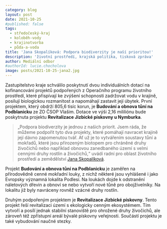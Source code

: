 ```yaml
---
category: blog
layout: post
date: 2021-10-25
#published: false
tags: 
  - středočeský-kraj
  - koloběh-vody
  - krajinotvorba
  - půda-a-voda
title: 'Jana Skopalíková: Podpora biodiverzity je naší prioritou!'
description: 'životní prostředí, krajská politika, tisková zpráva'
author: Mediální odbor
#authorId: lucie.chocholova
image: posts/2021-10-25-jana2.jpg
---
```


Zastupitelstvo kraje schválilo poskytnutí dvou individuálních dotací na kofinancování projektů podpořených z Operačního programu životního prostředí, které přispívají ke zvýšení schopnosti zadržovat vodu v krajině, posilují biologickou rozmanitost a napomáhají zastavit její úbytek. První projektem, který obdrží 805,6 tisíc korun, je **Budování a obnova tůní na Podblanicku** ze ZO ČSOP Vlašim. Dotace ve výši 2,16 mililiónu bude poskytnuta projektu **Revitalizace Jizbické pískovny u Nymburka**.

> „Podpora biodiverzity je jednou z našich priorit. Jsem ráda, že můžeme podpořit tyto dva projekty, které pomáhají navracet krajině její dávno zapomenutou tvář. Ať už je to vytvářením soustavy tůní a mokřadů, které jsou přirozeným biotopem pro chráněné druhy živočichů nebo například obnovou zanedbaného území s velmi cennými druhy rostlin a živočichů,“ uvádí radní pro oblast životního prostředí a zemědělství [Jana Skopalíková](https://stredocesky.pirati.cz/lide/jana-skopalikova/).

Projekt **Budování a obnova tůní na Podblanicku** je zaměřen na přírodovědně cenné mokřadní louky, z nichž některé jsou vyhlášené i jako Evropsky významná lokalita Podlesí. Na loukách dojde k odstranění náletových dřevin a obnoví se nebo vytvoří nové tůně pro obojživelníky. Na lokalitu již byly navráceny rovněž vzácné druhy rostlin.

Druhým podpořeným projektem je **Revitalizace Jizbické pískovny**. Tento projekt řeší revitalizaci území s ekologicky cenným ekosystémem. Tím vytvoří a posílí jednak stabilní stanoviště pro ohrožené druhy živočichů, ale zároveň též zpřístupní areál bývalé pískovny veřejnosti. Součástí projektu je také vybudování naučné stezky.
 
